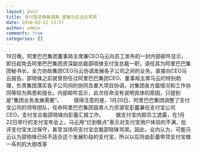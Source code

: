 ```yaml
---
layout: post
title: 支付宝总裁被调离 曾被马云当众骂哭 
date: 2010-03-22 13:57
author: admin
comments: true
categories: []
---
```

19日晚，阿里巴巴集团董事局主席兼CEO马云向员工发布的一封内部邮件显示，即日起免去阿里巴巴集团资深副总裁邵晓锋支付宝总裁一职，调任其为阿里巴巴集团秘书长，全力协助集团CEO马云协调发展各子公司之间的业务，直接向CEO马云报告。邵晓锋之前就曾担任过阿里巴巴集团CEO、董事局主席马云的特别助理，负责集团落实各子公司间的协同及重大项目协调，对集团各方面情况和工作协同等较为熟悉和擅长。内部邮件显示，此次任命没有说明具体的原因，只提到是“集团业务发展需要”。 　　值得注意的是，1月20日，阿里巴巴集团调整了支付宝公司的领导团队，任命阿里巴巴集团首席人力资源官彭蕾兼任支付宝公司CEO，支付宝总裁邵晓锋向彭蕾汇报工作。 　　据支付宝内部员工透露，在1月22日举行的支付宝年会上，马云用“烂到极点”表示对支付宝用户体验的不满，批评支付宝太过保守，甚至当场将支付宝总裁邵晓锋骂哭。因此，业内认为，可能马云认为邵晓锋已经不适合这个发展阶段的支付宝，所以以后将由彭蕾带领支付宝做一系列的大胆改革
